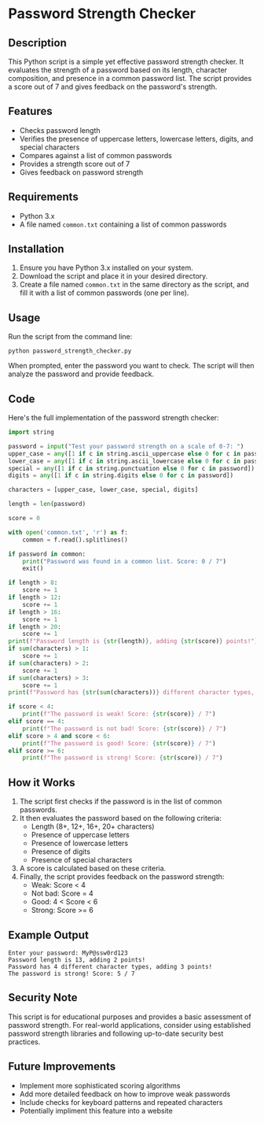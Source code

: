 # Password Strength Checker

## Description
This Python script is a simple yet effective password strength checker. It evaluates the strength of a password based on its length, character composition, and presence in a common password list. The script provides a score out of 7 and gives feedback on the password's strength.

## Features
- Checks password length
- Verifies the presence of uppercase letters, lowercase letters, digits, and special characters
- Compares against a list of common passwords
- Provides a strength score out of 7
- Gives feedback on password strength

## Requirements
- Python 3.x
- A file named `common.txt` containing a list of common passwords

## Installation
1. Ensure you have Python 3.x installed on your system.
2. Download the script and place it in your desired directory.
3. Create a file named `common.txt` in the same directory as the script, and fill it with a list of common passwords (one per line).

## Usage
Run the script from the command line:
```
python password_strength_checker.py
```

When prompted, enter the password you want to check. The script will then analyze the password and provide feedback.

## Code
Here's the full implementation of the password strength checker:

```python
import string

password = input("Test your password strength on a scale of 0-7: ")
upper_case = any([1 if c in string.ascii_uppercase else 0 for c in password])
lower_case = any([1 if c in string.ascii_lowercase else 0 for c in password])
special = any([1 if c in string.punctuation else 0 for c in password])
digits = any([1 if c in string.digits else 0 for c in password])

characters = [upper_case, lower_case, special, digits]

length = len(password)

score = 0

with open('common.txt', 'r') as f: 
    common = f.read().splitlines()

if password in common:
    print("Password was found in a common list. Score: 0 / 7")
    exit()

if length > 8:
    score += 1
if length > 12:
    score += 1
if length > 16:
    score += 1
if length > 20:
    score += 1
print(f"Password length is {str(length)}, adding {str(score)} points!")
if sum(characters) > 1:
    score += 1
if sum(characters) > 2:
    score += 1
if sum(characters) > 3:
    score += 1
print(f"Password has {str(sum(characters))} different character types, adding {str(sum(characters)-1)} points!")

if score < 4:
    print(f"The password is weak! Score: {str(score)} / 7")
elif score == 4:
    print(f"The password is not bad! Score: {str(score)} / 7")
elif score > 4 and score < 6:
    print(f"The password is good! Score: {str(score)} / 7")
elif score >= 6:
    print(f"The password is strong! Score: {str(score)} / 7")
```

## How it Works
1. The script first checks if the password is in the list of common passwords.
2. It then evaluates the password based on the following criteria:
   - Length (8+, 12+, 16+, 20+ characters)
   - Presence of uppercase letters
   - Presence of lowercase letters
   - Presence of digits
   - Presence of special characters
3. A score is calculated based on these criteria.
4. Finally, the script provides feedback on the password strength:
   - Weak: Score < 4
   - Not bad: Score = 4
   - Good: 4 < Score < 6
   - Strong: Score >= 6

## Example Output
```
Enter your password: MyP@ssw0rd123
Password length is 13, adding 2 points!
Password has 4 different character types, adding 3 points!
The password is strong! Score: 5 / 7
```

## Security Note
This script is for educational purposes and provides a basic assessment of password strength. For real-world applications, consider using established password strength libraries and following up-to-date security best practices.

## Future Improvements
- Implement more sophisticated scoring algorithms
- Add more detailed feedback on how to improve weak passwords
- Include checks for keyboard patterns and repeated characters
- Potentially impliment this feature into a website
